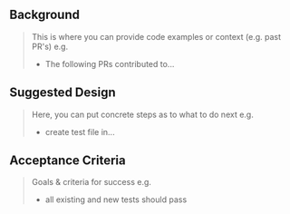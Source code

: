 <!-- < < < < < < < < < < < < < < < < < < < < < < < < < < < < < < < < < ☺
v                               ✰  Thanks for creating an issue! ✰    
☺ > > > > > > > > > > > > > > > > > > > > > > > > > > > > > > > > >  -->

## Background

> This is where you can provide code examples or context (e.g. past PR's)
> e.g.
> - The following PRs contributed to...

## Suggested Design

> Here, you can put concrete steps as to what to do next
> e.g.
> - create test file in...

## Acceptance Criteria

> Goals & criteria for success
> e.g.
> - all existing and new tests should pass
